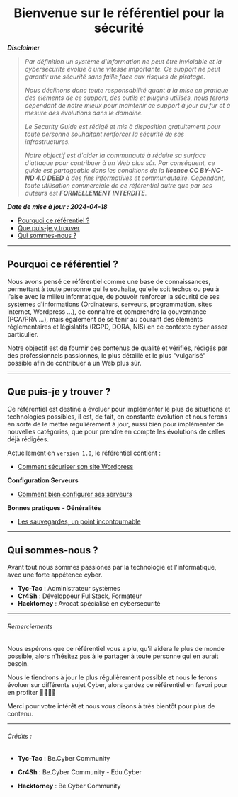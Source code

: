 <h1 align="center">Bienvenue sur le référentiel pour la sécurité</h1>                   

***Disclaimer***
>
> *Par définition un système d'information ne peut être inviolable et la cybersécurité évolue à une vitesse importante. Ce support ne peut garantir une sécurité sans faille face aux risques de piratage.*
>
> *Nous déclinons donc toute responsabilité quant à la mise en pratique des éléments de ce support, des outils et plugins utilisés, nous ferons cependant de notre mieux pour maintenir ce support à jour au fur et à mesure des évolutions dans le domaine.*
>
> *Le Security Guide est rédigé et mis à disposition gratuitement pour toute personne souhaitant renforcer la sécurité de ses infrastructures.*
>
> *Notre objectif est d'aider la communauté à réduire sa surface d'attaque pour contribuer à un Web plus sûr. Par conséquent, ce guide est partageable dans les conditions de la **licence CC BY-NC-ND 4.0 DEED** à des fins informatives et communautaire. Cependant, toute utilisation commerciale de ce référentiel autre que par ses auteurs est ***FORMELLEMENT INTERDITE***.*


***Date de mise à jour : 2024-04-18***

- [Pourquoi ce référentiel ?](#why)
- [Que puis-je y trouver](#what)
- [Qui sommes-nous ?](#who)


<hr id="why" />

## Pourquoi ce référentiel ?

Nous avons pensé ce référentiel comme une base de connaissances, permettant à toute personne qui le souhaite, qu'elle soit techos ou peu à l'aise avec le milieu informatique, de pouvoir renforcer la sécurité de ses systèmes d'informations (Ordinateurs, serveurs, programmation, sites internet, Wordpress ...), de connaître et comprendre la gouvernance (PCA/PRA ...), mais également de se tenir au courant des éléments réglementaires et législatifs (RGPD, DORA, NIS) en ce contexte cyber assez particulier.

Notre objectif est de fournir des contenus de qualité et vérifiés, rédigés par des professionnels passionnés, le plus détaillé et le plus "vulgarisé" possible afin de contribuer à un Web plus sûr.


<hr id="what" />

## Que puis-je y trouver ?

Ce référentiel est destiné à évoluer pour implémenter le plus de situations et technologies possibles, il est, de fait, en constante évolution et nous ferons en sorte de le mettre régulièrement à jour, aussi bien pour implémenter de nouvelles catégories, que pour prendre en compte les évolutions de celles déjà rédigées.

Actuellement en ``version 1.0``, le référentiel contient :

- [Comment sécuriser son site Wordpress](https://github.com/Cr4Sh-Ov3R/security-guides/blob/main/secureWP.md)

**Configuration Serveurs**
- [Comment bien configurer ses serveurs](https://github.com/Cr4Sh-Ov3R/security-guides/blob/main/server-configurations/securisation-serveurs.md)

**Bonnes pratiques - Généralités**
- [Les sauvegardes, un point incontournable](https://github.com/Cr4Sh-Ov3R/security-guides/blob/main/bonnes-pratiques-generalites/sauvegardes.md)

<hr id="who" />

## Qui sommes-nous ?

Avant tout nous sommes passionés par la technologie et l'informatique, avec une forte appétence cyber.

- **Tyc-Tac** : Administrateur systèmes
- **Cr4Sh** : Développeur FullStack, Formateur
- **Hacktorney** : Avocat spécialisé en cybersécurité

<hr />

###### Remerciements

Nous espérons que ce référentiel vous a plu, qu'il aidera le plus de monde possible, alors n'hésitez pas à le partager à toute personne qui en aurait besoin.

Nous le tiendrons à jour le plus régulièrement possible et nous le ferons évoluer sur différents sujet Cyber, alors gardez ce référentiel en favori pour en profiter 👩‍💻👨‍💻

Merci pour votre intérêt et nous vous disons à très bientôt pour plus de contenu.

<hr>

###### Crédits :

- **Tyc-Tac** : Be.Cyber Community

- **Cr4Sh** : Be.Cyber Community - Edu.Cyber

- **Hacktorney** : Be.Cyber Community